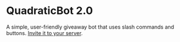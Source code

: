 # QuadraticBot 2.0

A simple, user-friendly giveaway bot that uses slash commands and buttons. [Invite it to your server](https://discord.com/api/oauth2/authorize?client_id=930172444910702653&permissions=150528&scope=applications.commands%20bot).

